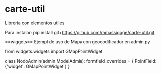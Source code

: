 carte-util
==========


Libreria con elementos utiles

Para instalar: pip install git+https://github.com/mmassigoge/carte-util.git

==wiggets==
Ejempl de uso de Mapa con geocodificador en admin.py

from widgets.widgets import GMapPointWidget

class NodoAdmin(admin.ModelAdmin):
    formfield_overrides = {
        PointField: {'widget': GMapPointWidget }
    }
